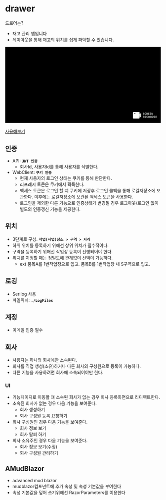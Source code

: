 # drawer
드로어는?
- 재고 관리 앱입니다
- 레이아웃을 통해 재고의 위치를 쉽게 파악할 수 있습니다.

![Inventory](./inventory.gif)

[사용해보기](https://drawer.duckdns.org)

## 인증
- API: **`JWT 인증`**
    - 회사Id, 사용자Id를 통해 사용자를 식별한다.
- WebClient: **`쿠키 인증`**
    - 현재 사용자의 로그인 상태는 쿠키를 통해 판단한다.
    - 리프레시 토큰은 쿠키에서 획득한다.
    - 액세스 토큰은 로그인 할 떄 쿠키에 저장후 로그인 콜백을 통해 로컬저장소에 보관한다. 이후에는 로컬저장소에 보관된 액세스 토큰을 사용한다.
    - 로그인을 제외한 다른 기능으로 인증상태가 변경될 경우 로그아웃/로그인 없이 별도의 인증갱신 기능을 제공한다.
    
 ## 위치
 - 3단계로 구성. **`작업(사업)장소 > 구역 > 자리`**
 - 하위 위치를 등록하기 위해선 상위 위치가 필수적이다.
- 구역을 등록하기 위해선 작업장 등록이 선행되어야 한다.
- 위치를 지정할 때는 정밀도에 관계없이 선택이 가능하다.
    - ex) 품목A를 1번작업장으로 입고. 품목B를 1번작업장 내 S구역으로 입고.


## 로깅
- Serilog 사용
- 파일위치:  **`./LogFiles`**

## 계정
- 이메일 인증 필수

## 회사
- 사용자는 하나의 회사에만 소속된다.
- 회사를 직접 생성(소유)하거나 다른 회사의 구성원으로 등록이 가능하다.
- 다른 기능을 사용하려면 회사에 소속되어야만 한다.

### UI
- 기능페이지로 이동할 떄 소속된 회사가 없는 경우 회사 등록화면으로 리디렉트한다.
- 소속된 회사가 없는 경우 다음 기능을 보여준다.
    - 회사 생성하기
    - 회사 구성원 등록 요청하기
- 회사 구성원인 경우 다음 기능을 보여준다.
    - 회사 정보 보기
    - 회사 탈퇴 하기
- 회사 소유주인 경우 다음 기능을 보여준다.
    - 회사 정보 보기(수정)
    - 회사 구성원 관리하기




## AMudBlazor
- advanced mud blazor
- mudblazor컴포넌트에 추가 속성 및 속성 기본값을 부여한다
- 속성 기본값을 덮어 쓰기위해선 RazorParameters를 이용한다
